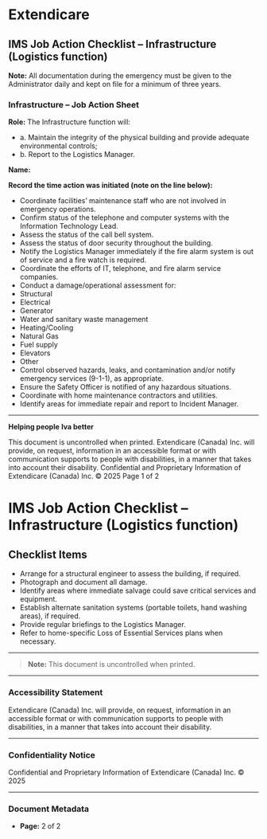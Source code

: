 # Extendicare
## IMS Job Action Checklist – Infrastructure (Logistics function)

**Note:** All documentation during the emergency must be given to the Administrator daily and kept on file for a minimum of three years.

### Infrastructure – Job Action Sheet

**Role:** The Infrastructure function will:
- a. Maintain the integrity of the physical building and provide adequate environmental controls;
- b. Report to the Logistics Manager.

**Name:**

**Record the time action was initiated (note on the line below):**

- Coordinate facilities’ maintenance staff who are not involved in emergency operations.
- Confirm status of the telephone and computer systems with the Information Technology Lead.
- Assess the status of the call bell system.
- Assess the status of door security throughout the building.
- Notify the Logistics Manager immediately if the fire alarm system is out of service and a fire watch is required.
- Coordinate the efforts of IT, telephone, and fire alarm service companies.
- Conduct a damage/operational assessment for:
- Structural
- Electrical
- Generator
- Water and sanitary waste management
- Heating/Cooling
- Natural Gas
- Fuel supply
- Elevators
- Other
- Control observed hazards, leaks, and contamination and/or notify emergency services (9-1-1), as appropriate.
- Ensure the Safety Officer is notified of any hazardous situations.
- Coordinate with home maintenance contractors and utilities.
- Identify areas for immediate repair and report to Incident Manager.

----

**Helping people**
**Iva better**

This document is uncontrolled when printed.
Extendicare (Canada) Inc. will provide, on request, information in an accessible format or with communication supports to people with disabilities, in a manner that takes into account their disability.
Confidential and Proprietary Information of Extendicare (Canada) Inc. © 2025
Page 1 of 2

# IMS Job Action Checklist – Infrastructure (Logistics function)

## Checklist Items
- Arrange for a structural engineer to assess the building, if required.
- Photograph and document all damage.
- Identify areas where immediate salvage could save critical services and equipment.
- Establish alternate sanitation systems (portable toilets, hand washing areas), if required.
- Provide regular briefings to the Logistics Manager.
- Refer to home-specific Loss of Essential Services plans when necessary.

----

> **Note:** This document is uncontrolled when printed.

----

### Accessibility Statement
Extendicare (Canada) Inc. will provide, on request, information in an accessible format or with communication supports to people with disabilities, in a manner that takes into account their disability.

----

### Confidentiality Notice
Confidential and Proprietary Information of Extendicare (Canada) Inc. © 2025

----

### Document Metadata
- **Page:** 2 of 2